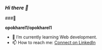 ### _Hi there :wave:_
###👋

**opokharel1/opokharel1** 

- 🌱 I’m currently learning Web development.
- 📫 How to reach me: [Connect on LinkedIn](https://linkedin.com/in/option-pokharel-550958289)



